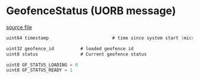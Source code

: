 # GeofenceStatus (UORB message)



[source file](https://github.com/PX4/PX4-Autopilot/blob/release/1.15/msg/GeofenceStatus.msg)

```c
uint64 timestamp                        # time since system start (microseconds)

uint32 geofence_id 			# loaded geofence id
uint8 status 				# Current geofence status

uint8 GF_STATUS_LOADING = 0
uint8 GF_STATUS_READY = 1

```

